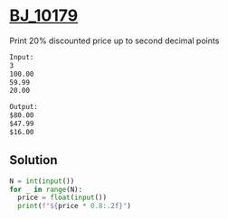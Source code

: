 # [BJ_10179](https://acmicpc.net/problem/10179)

Print 20% discounted price up to second decimal points

```txt
Input:
3
100.00
59.99
20.00

Output:
$80.00
$47.99
$16.00
```

## Solution

```py
N = int(input())
for _ in range(N):
  price = float(input())
  print(f"${price * 0.8:.2f}")
```
